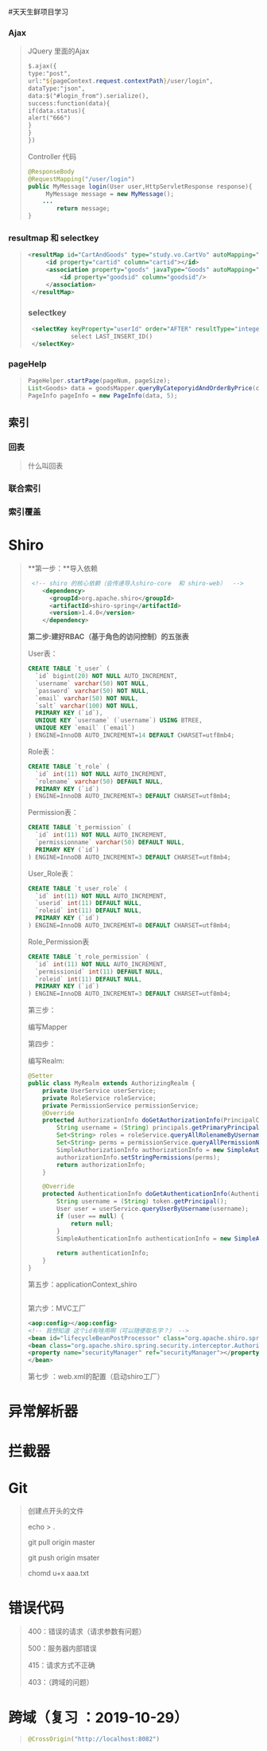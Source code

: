 #天天生鲜项目学习

### Ajax

> JQuery 里面的Ajax
>
> ```jsp
> $.ajax({
> type:"post",
> url:"${pageContext.request.contextPath}/user/login",
> dataType:"json",
> data:$("#login_from").serialize(),
> success:function(data){
> if(data.status){
> alert("666")
> }
> }
> })
> ```
>
> Controller 代码
>
> ```java
> @ResponseBody
> @RequestMapping("/user/login")
> public MyMessage login(User user,HttpServletResponse response){
>      MyMessage message = new MyMessage();
>     ...
>         return message;
> }
> ```
>
> 

### resultmap  和 selectkey

> ```xml
> <resultMap id="CartAndGoods" type="study.vo.CartVo" autoMapping="true">
>      <id property="cartid" column="cartid"></id>
>      <association property="goods" javaType="Goods" autoMapping="true">
>          <id property="goodsid" column="goodsid"/>
>      </association>
>  </resultMap>
> ```
>
> ### selectkey
>
> ```xml
>  <selectKey keyProperty="userId" order="AFTER" resultType="integer">
>             select LAST_INSERT_ID()
>  </selectKey>
> ```
>
> 

### pageHelp

>  ```java
>  PageHelper.startPage(pageNum, pageSize);
>  List<Goods> data = goodsMapper.queryByCateporyidAndOrderByPrice(categoryid,status);
>  PageInfo pageInfo = new PageInfo(data, 5);
>  ```

## 索引

### 回表

> 什么叫回表

### 联合索引

> 

### 索引覆盖

> 

# Shiro

> **第一步：**导入依赖
>
> ```xml
>  <!-- shiro 的核心依赖（会传递导入shiro-core  和 shiro-web）  -->
>     <dependency>
>       <groupId>org.apache.shiro</groupId>
>       <artifactId>shiro-spring</artifactId>
>       <version>1.4.0</version>
>     </dependency>
> ```
>
> **第二步:建好RBAC（基于角色的访问控制）的五张表**
>
> User表：
>
> ``` sql
> CREATE TABLE `t_user` (
>   `id` bigint(20) NOT NULL AUTO_INCREMENT,
>   `username` varchar(50) NOT NULL,
>   `password` varchar(50) NOT NULL,
>   `email` varchar(50) NOT NULL,
>   `salt` varchar(100) NOT NULL,
>   PRIMARY KEY (`id`),
>   UNIQUE KEY `username` (`username`) USING BTREE,
>   UNIQUE KEY `email` (`email`)
> ) ENGINE=InnoDB AUTO_INCREMENT=14 DEFAULT CHARSET=utf8mb4;
> ```
>
> Role表：
>
> ```sql
> CREATE TABLE `t_role` (
>   `id` int(11) NOT NULL AUTO_INCREMENT,
>   `rolename` varchar(50) DEFAULT NULL,
>   PRIMARY KEY (`id`)
> ) ENGINE=InnoDB AUTO_INCREMENT=3 DEFAULT CHARSET=utf8mb4;
> ```
>
> Permission表：
>
> ```sql
> CREATE TABLE `t_permission` (
>   `id` int(11) NOT NULL AUTO_INCREMENT,
>   `permissionname` varchar(50) DEFAULT NULL,
>   PRIMARY KEY (`id`)
> ) ENGINE=InnoDB AUTO_INCREMENT=3 DEFAULT CHARSET=utf8mb4;
> ```
>
> User_Role表：
>
> ```sql
> CREATE TABLE `t_user_role` (
>   `id` int(11) NOT NULL AUTO_INCREMENT,
>   `userid` int(11) DEFAULT NULL,
>   `roleid` int(11) DEFAULT NULL,
>   PRIMARY KEY (`id`)
> ) ENGINE=InnoDB AUTO_INCREMENT=8 DEFAULT CHARSET=utf8mb4;
> ```
>
> Role_Permission表
>
> ```sql
> CREATE TABLE `t_role_permission` (
>   `id` int(11) NOT NULL AUTO_INCREMENT,
>   `permissionid` int(11) DEFAULT NULL,
>   `roleid` int(11) DEFAULT NULL,
>   PRIMARY KEY (`id`)
> ) ENGINE=InnoDB AUTO_INCREMENT=3 DEFAULT CHARSET=utf8mb4;
> ```
>
> 第三步：
>
> 编写Mapper
>
> 第四步：
>
> 编写Realm:
>
> ```java
> @Setter
> public class MyRealm extends AuthorizingRealm {
>     private UserService userService;
>     private RoleService roleService;
>     private PermissionService permissionService;
>     @Override
>     protected AuthorizationInfo doGetAuthorizationInfo(PrincipalCollection principals) {
>         String username = (String) principals.getPrimaryPrincipal();
>         Set<String> roles = roleService.queryAllRolenameByUsername(username);
>         Set<String> perms = permissionService.queryAllPermissionNameByUsername(username);
>         SimpleAuthorizationInfo authorizationInfo = new SimpleAuthorizationInfo(roles);
>         authorizationInfo.setStringPermissions(perms);
>         return authorizationInfo;
>     }
> 
>     @Override
>     protected AuthenticationInfo doGetAuthenticationInfo(AuthenticationToken token) throws AuthenticationException {
>         String username = (String) token.getPrincipal();
>         User user = userService.queryUserByUsername(username);
>         if (user == null) {
>             return null;
>         }
>         SimpleAuthenticationInfo authenticationInfo = new SimpleAuthenticationInfo(user.getUsername(), user.getPassword(), ByteSource.Util.bytes(user.getSalt()), this.getName());
>         
>         return authenticationInfo;
>     }
> }
> 
> ```
>
> 第五步：applicationContext_shiro
>
> ```xml
> 
> ```
>
> 
>
> 第六步：MVC工厂
>
> ```xml
> <aop:config></aop:config>
> <!-- 我想知道 这个id有啥用啊（可以随便取名字？） -->
> <bean id="lifecycleBeanPostProcessor" class="org.apache.shiro.spring.LifecycleBeanPostProcessor"></bean>
> <bean class="org.apache.shiro.spring.security.interceptor.AuthorizationAttributeSourceAdvisor">
> <property name="securityManager" ref="securityManager"></property>
> </bean>
> 
> ```
>
> 第七步 ：web.xml的配置（启动shiro工厂）
>
> 
>
> 
>
>   
>
> 



# 异常解析器



# 拦截器

> 

# Git

> 创建点开头的文件
>
> echo   >    . 
>
> git    pull      origin     master
>
> git    push     origin    msater
>
> chomd    u+x  aaa.txt

# 错误代码

> 400：错误的请求（请求参数有问题）
>
> 500：服务器内部错误
>
> 415：请求方式不正确
>
> 403：（跨域的问题）



# 跨域（复习  ：2019-10-29）

> ```java
> @CrossOrigin("http://localhost:8082")
> ```

